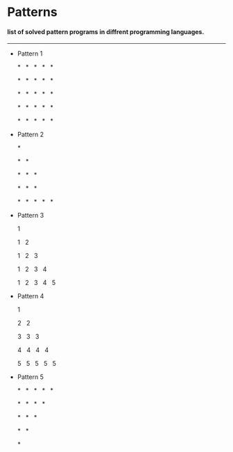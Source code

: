 # Patterns

#### list of solved pattern programs in diffrent programming languages.

----
- Pattern 1
  
  \* &nbsp; \* &nbsp; \*  &nbsp; \*  &nbsp; \*

  \* &nbsp; \* &nbsp; \*  &nbsp; \*  &nbsp; \*

  \* &nbsp; \* &nbsp; \*  &nbsp; \*  &nbsp; \*

  \* &nbsp; \* &nbsp; \*  &nbsp; \*  &nbsp; \*

  \* &nbsp; \* &nbsp; \*  &nbsp; \*  &nbsp; \*

- Pattern 2

  \* &nbsp;

  \* &nbsp; \* &nbsp;

  \* &nbsp; \* &nbsp; \*

  \* &nbsp; \* &nbsp; \*

  \* &nbsp; \* &nbsp; \*  &nbsp; \* &nbsp; \*

- Pattern 3

  1

  1 &nbsp; 2

  1 &nbsp; 2 &nbsp; 3

  1 &nbsp; 2 &nbsp; 3 &nbsp; 4

  1 &nbsp; 2 &nbsp; 3 &nbsp; 4 &nbsp; 5


- Pattern 4

  1

  2 &nbsp; 2

  3 &nbsp; 3 &nbsp; 3

  4 &nbsp; 4 &nbsp; 4 &nbsp; 4

  5 &nbsp; 5 &nbsp; 5 &nbsp; 5 &nbsp; 5


- Pattern 5
  
  \* &nbsp; \* &nbsp; \*  &nbsp; \*  &nbsp; \*

  \* &nbsp; \* &nbsp; \*  &nbsp; \* 

  \* &nbsp; \* &nbsp; \*

  \* &nbsp; \*

  \* &nbsp;


